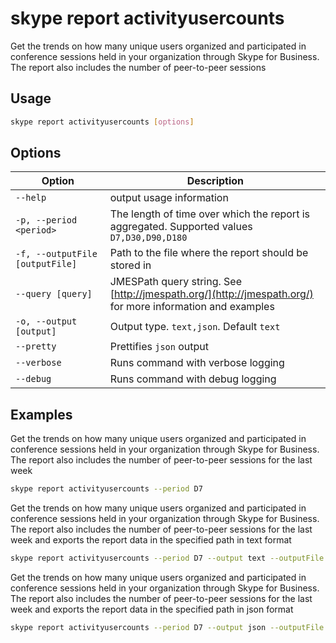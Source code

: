 # skype report activityusercounts

Get the trends on how many unique users organized and participated in conference sessions held in your organization through Skype for Business. The report also includes the number of peer-to-peer sessions

## Usage

```sh
skype report activityusercounts [options]
```

## Options

Option|Description
------|-----------
`--help`|output usage information
`-p, --period <period>`|The length of time over which the report is aggregated. Supported values `D7,D30,D90,D180`
`-f, --outputFile [outputFile]`|Path to the file where the report should be stored in
`--query [query]`|JMESPath query string. See [http://jmespath.org/](http://jmespath.org/) for more information and examples
`-o, --output [output]`|Output type. `text,json`. Default `text`
`--pretty`|Prettifies `json` output
`--verbose`|Runs command with verbose logging
`--debug`|Runs command with debug logging

## Examples

Get the trends on how many unique users organized and participated in conference sessions held in your organization through Skype for Business. The report also includes the number of peer-to-peer sessions for the last week

```sh
skype report activityusercounts --period D7
```

Get the trends on how many unique users organized and participated in conference sessions held in your organization through Skype for Business. The report also includes the number of peer-to-peer sessions for the last week and exports the report data in the specified path in text format

```sh
skype report activityusercounts --period D7 --output text --outputFile "activityusercounts.txt"
```

Get the trends on how many unique users organized and participated in conference sessions held in your organization through Skype for Business. The report also includes the number of peer-to-peer sessions for the last week and exports the report data in the specified path in json format

```sh
skype report activityusercounts --period D7 --output json --outputFile "activityusercounts.json"
```
